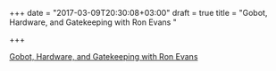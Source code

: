 +++
date = "2017-03-09T20:30:08+03:00"
draft = true
title = "Gobot, Hardware, and Gatekeeping with Ron Evans "

+++

<p><a href="https://changelog.com/gotime/37">Gobot, Hardware, and Gatekeeping with Ron Evans </a></p>
